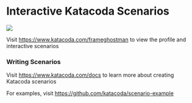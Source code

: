 # Interactive Katacoda Scenarios

[![](http://shields.katacoda.com/katacoda/frameghostman/count.svg)](https://www.katacoda.com/frameghostman "Get your profile on Katacoda.com")

Visit https://www.katacoda.com/frameghostman to view the profile and interactive scenarios

### Writing Scenarios
Visit https://www.katacoda.com/docs to learn more about creating Katacoda scenarios

For examples, visit https://github.com/katacoda/scenario-example
